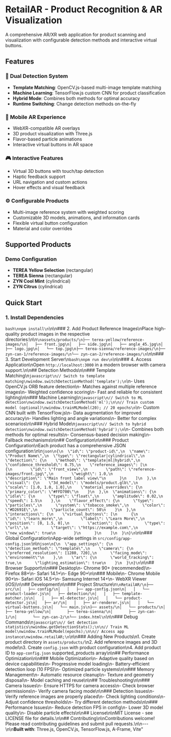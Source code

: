 # RetailAR - Product Recognition & AR Visualization

A comprehensive AR/XR web application for product scanning and visualization with configurable detection methods and interactive virtual buttons.

## Features

### 🎯 **Dual Detection System**
- **Template Matching**: OpenCV.js-based multi-image template matching
- **Machine Learning**: TensorFlow.js custom CNN for product classification
- **Hybrid Mode**: Combines both methods for optimal accuracy
- **Runtime Switching**: Change detection methods on-the-fly

### 📱 **Mobile AR Experience**
- WebXR-compatible AR overlays
- 3D product visualization with Three.js
- Flavor-based particle animations
- Interactive virtual buttons in AR space

### 🎮 **Interactive Features**
- Virtual 3D buttons with touch/tap detection
- Haptic feedback support
- URL navigation and custom actions
- Hover effects and visual feedback

### ⚙️ **Configurable Products**
- Multi-image reference system with weighted scoring
- Customizable 3D models, animations, and information cards
- Flexible virtual button configuration
- Material and color overrides

## Supported Products

### Demo Configuration
- **TEREA Yellow Selection** (rectangular)
- **TEREA Sienna** (rectangular)
- **ZYN Cool Mint** (cylindrical)
- **ZYN Citrus** (cylindrical)

## Quick Start

### 1. Install Dependencies
```bash\nnpm install\n```\n\n### 2. Add Product Reference Images\nPlace high-quality product images in the respective directories:\n\n```\nassets/products/\n├── terea-yellow/reference-images/\n│   ├── front.jpg\n│   ├── side.jpg\n│   ├── angle_45.jpg\n│   ├── logo.jpg\n│   └── top.jpg\n├── terea-sienna/reference-images/\n├── zyn-can-1/reference-images/\n└── zyn-can-2/reference-images/\n```\n\n### 3. Start Development Server\n```bash\nnpm run dev\n```\n\n### 4. Access Application\nOpen `http://localhost:3000` in a modern browser with camera support.\n\n## Detection Methods\n\n### Template Matching\n```javascript\n// Switch to template matching\nwindow.switchDetectionMethod('template');\n```\n- Uses OpenCV.js ORB feature detection\n- Matches against multiple reference images\n- Weighted confidence scoring\n- Fast and reliable for consistent lighting\n\n### Machine Learning\n```javascript\n// Switch to ML detection\nwindow.switchDetectionMethod('ml');\n\n// Train custom model (optional)\nwindow.trainMLModel(20); // 20 epochs\n```\n- Custom CNN built with TensorFlow.js\n- Data augmentation for improved accuracy\n- Handles lighting and angle variations\n- Better for complex scenarios\n\n### Hybrid Mode\n```javascript\n// Switch to hybrid detection\nwindow.switchDetectionMethod('hybrid');\n```\n- Combines both methods for optimal results\n- Consensus-based decision making\n- Fallback mechanisms\n\n## Configuration\n\n### Product Configuration\nEach product has a comprehensive JSON configuration:\n\n```json\n{\n  \"id\": \"product-id\",\n  \"name\": \"Product Name\",\n  \"type\": \"rectangular|cylindrical\",\n  \"detection\": {\n    \"method\": \"template|ml|hybrid\",\n    \"confidence_threshold\": 0.75,\n    \"reference_images\": [\n      {\n        \"id\": \"front_view\",\n        \"path\": \"reference-images/front.jpg\",\n        \"weight\": 1.0,\n        \"description\": \"Main front label view\"\n      }\n    ]\n  },\n  \"visual\": {\n    \"3d_model\": \"models/product.glb\",\n    \"scale\": [1.0, 1.0, 1.0],\n    \"material_overrides\": {\n      \"primary_color\": \"#FFD700\"\n    }\n  },\n  \"animations\": {\n    \"idle\": {\n      \"type\": \"float\",\n      \"amplitude\": 0.02,\n      \"speed\": 1.5\n    },\n    \"flavor_effect\": {\n      \"type\": \"particles\",\n      \"system\": \"tobacco_smoke\",\n      \"color\": \"#D2691E\",\n      \"particle_count\": 50\n    }\n  },\n  \"interactions\": {\n    \"virtual_buttons\": [\n      {\n        \"id\": \"learn_more\",\n        \"label\": \"Learn More\",\n        \"position\": [0, 1.5, 0],\n        \"action\": {\n          \"type\": \"url\",\n          \"target\": \"https://example.com\",\n          \"new_window\": true\n        }\n      }\n    ]\n  }\n}\n```\n\n### Global Configuration\nApp-wide settings in `src/config/app-config.json`:\n\n```json\n{\n  \"app_settings\": {\n    \"detection_method\": \"template\",\n    \"camera\": {\n      \"preferred_resolution\": [1280, 720],\n      \"facing_mode\": \"environment\"\n    },\n    \"ar\": {\n      \"world_tracking\": true,\n      \"lighting_estimation\": true\n    }\n  }\n}\n```\n\n## Browser Support\n\n### Desktop\n- Chrome 90+ (recommended)\n- Firefox 88+\n- Safari 14.1+\n- Edge 90+\n\n### Mobile\n- Chrome Mobile 90+\n- Safari iOS 14.5+\n- Samsung Internet 14+\n- WebXR Viewer (iOS)\n\n## Development\n\n### Project Structure\n```\nRetailAR/\n├── src/\n│   ├── config/\n│   │   ├── app-config.json\n│   │   └── product-loader.js\n│   ├── detection/\n│   │   ├── template-matcher.js\n│   │   ├── ml-detector.js\n│   │   └── product-detector.js\n│   ├── ar/\n│   │   ├── ar-renderer.js\n│   │   └── virtual-buttons.js\n│   └── main.js\n├── assets/\n│   └── products/\n│       ├── terea-yellow/\n│       ├── terea-sienna/\n│       ├── zyn-can-1/\n│       └── zyn-can-2/\n└── index.html\n```\n\n### Debug Commands\n```javascript\n// Get detection statistics\nwindow.getDetectionStats();\n\n// Train ML model\nwindow.trainMLModel(epochs);\n\n// Access app instance\nwindow.retailAR;\n```\n\n### Adding New Products\n1. Create product directory in `assets/products/`\n2. Add reference images and 3D model\n3. Create `config.json` with product configuration\n4. Add product ID to `app-config.json` supported_products array\n\n## Performance Optimization\n\n### Mobile Optimization\n- Adaptive quality based on device capabilities\n- Progressive model loading\n- Battery-efficient detection loop (10 FPS)\n- Optimized particle systems\n\n### Memory Management\n- Automatic resource cleanup\n- Texture and geometry disposal\n- Model caching and reuse\n\n## Troubleshooting\n\n### Camera Issues\n- Ensure HTTPS for camera access\n- Check browser permissions\n- Verify camera facing mode\n\n### Detection Issues\n- Verify reference images are properly placed\n- Check lighting conditions\n- Adjust confidence thresholds\n- Try different detection methods\n\n### Performance Issues\n- Reduce detection FPS in config\n- Lower 3D model quality\n- Disable particle effects\n\n## License\n\nMIT License - see LICENSE file for details.\n\n## Contributing\n\nContributions welcome! Please read contributing guidelines and submit pull requests.\n\n---\n\n**Built with**: Three.js, OpenCV.js, TensorFlow.js, A-Frame, Vite"